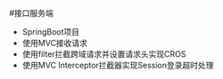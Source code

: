 #接口服务端
- SpringBoot项目
- 使用MVC接收请求
- 使用filter拦截跨域请求并设置请求头实现CROS
- 使用MVC Interceptor拦截器实现Session登录超时处理